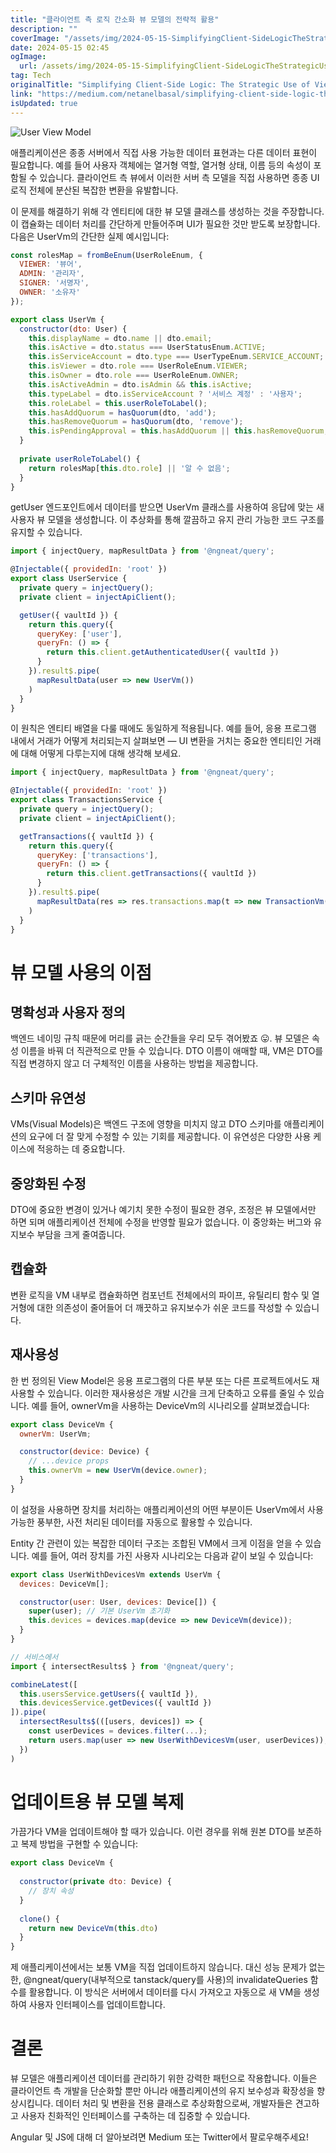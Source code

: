 ```yaml
---
title: "클라이언트 측 로직 간소화 뷰 모델의 전략적 활용"
description: ""
coverImage: "/assets/img/2024-05-15-SimplifyingClient-SideLogicTheStrategicUseofViewModels_0.png"
date: 2024-05-15 02:45
ogImage: 
  url: /assets/img/2024-05-15-SimplifyingClient-SideLogicTheStrategicUseofViewModels_0.png
tag: Tech
originalTitle: "Simplifying Client-Side Logic: The Strategic Use of View Models"
link: "https://medium.com/netanelbasal/simplifying-client-side-logic-the-strategic-use-of-view-models-db0ae0363be4"
isUpdated: true
---
```






![User View Model](/assets/img/2024-05-15-SimplifyingClient-SideLogicTheStrategicUseofViewModels_0.png)

애플리케이션은 종종 서버에서 직접 사용 가능한 데이터 표현과는 다른 데이터 표현이 필요합니다. 예를 들어 사용자 객체에는 열거형 역할, 열거형 상태, 이름 등의 속성이 포함될 수 있습니다. 클라이언트 측 뷰에서 이러한 서버 측 모델을 직접 사용하면 종종 UI 로직 전체에 분산된 복잡한 변환을 유발합니다.

이 문제를 해결하기 위해 각 엔티티에 대한 뷰 모델 클래스를 생성하는 것을 주장합니다. 이 캡슐화는 데이터 처리를 간단하게 만들어주며 UI가 필요한 것만 받도록 보장합니다. 다음은 UserVm의 간단한 실제 예시입니다:

```js
const rolesMap = fromBeEnum(UserRoleEnum, {
  VIEWER: '뷰어',
  ADMIN: '관리자',
  SIGNER: '서명자',
  OWNER: '소유자'
});

export class UserVm {
  constructor(dto: User) {
    this.displayName = dto.name || dto.email;
    this.isActive = dto.status === UserStatusEnum.ACTIVE;
    this.isServiceAccount = dto.type === UserTypeEnum.SERVICE_ACCOUNT;
    this.isViewer = dto.role === UserRoleEnum.VIEWER;
    this.isOwner = dto.role === UserRoleEnum.OWNER;
    this.isActiveAdmin = dto.isAdmin && this.isActive;
    this.typeLabel = dto.isServiceAccount ? '서비스 계정' : '사용자';
    this.roleLabel = this.userRoleToLabel();
    this.hasAddQuorum = hasQuorum(dto, 'add');
    this.hasRemoveQuorum = hasQuorum(dto, 'remove');
    this.isPendingApproval = this.hasAddQuorum || this.hasRemoveQuorum;
  }
  
  private userRoleToLabel() {
    return rolesMap[this.dto.role] || '알 수 없음';
  }
}
```



getUser 엔드포인트에서 데이터를 받으면 UserVm 클래스를 사용하여 응답에 맞는 새 사용자 뷰 모델을 생성합니다. 이 추상화를 통해 깔끔하고 유지 관리 가능한 코드 구조를 유지할 수 있습니다.

```js
import { injectQuery, mapResultData } from '@ngneat/query';

@Injectable({ providedIn: 'root' })
export class UserService {
  private query = injectQuery();
  private client = injectApiClient();

  getUser({ vaultId }) {
    return this.query({
      queryKey: ['user'],
      queryFn: () => {
        return this.client.getAuthenticatedUser({ vaultId })
      }
    }).result$.pipe(
      mapResultData(user => new UserVm())
    )
  }
}
```

이 원칙은 엔티티 배열을 다룰 때에도 동일하게 적용됩니다. 예를 들어, 응용 프로그램 내에서 거래가 어떻게 처리되는지 살펴보면 — UI 변환을 거치는 중요한 엔티티인 거래에 대해 어떻게 다루는지에 대해 생각해 보세요.

```js
import { injectQuery, mapResultData } from '@ngneat/query';

@Injectable({ providedIn: 'root' })
export class TransactionsService {
  private query = injectQuery();
  private client = injectApiClient();

  getTransactions({ vaultId }) {
    return this.query({
      queryKey: ['transactions'],
      queryFn: () => {
        return this.client.getTransactions({ vaultId })
      }
    }).result$.pipe(
      mapResultData(res => res.transactions.map(t => new TransactionVm(t)))
    )
  }
}
```



# 뷰 모델 사용의 이점

## 명확성과 사용자 정의

백엔드 네이밍 규칙 때문에 머리를 긁는 순간들을 우리 모두 겪어봤죠 😛. 뷰 모델은 속성 이름을 바꿔 더 직관적으로 만들 수 있습니다. DTO 이름이 애매할 때, VM은 DTO를 직접 변경하지 않고 더 구체적인 이름을 사용하는 방법을 제공합니다.

## 스키마 유연성



VMs(Visual Models)은 백엔드 구조에 영향을 미치지 않고 DTO 스키마를 애플리케이션의 요구에 더 잘 맞게 수정할 수 있는 기회를 제공합니다. 이 유연성은 다양한 사용 케이스에 적응하는 데 중요합니다.

## 중앙화된 수정

DTO에 중요한 변경이 있거나 예기치 못한 수정이 필요한 경우, 조정은 뷰 모델에서만 하면 되며 애플리케이션 전체에 수정을 반영할 필요가 없습니다. 이 중앙화는 버그와 유지보수 부담을 크게 줄여줍니다.

## 캡슐화



변환 로직을 VM 내부로 캡슐화하면 컴포넌트 전체에서의 파이프, 유틸리티 함수 및 열거형에 대한 의존성이 줄어들어 더 깨끗하고 유지보수가 쉬운 코드를 작성할 수 있습니다.

## 재사용성

한 번 정의된 View Model은 응용 프로그램의 다른 부분 또는 다른 프로젝트에서도 재사용할 수 있습니다. 이러한 재사용성은 개발 시간을 크게 단축하고 오류를 줄일 수 있습니다. 예를 들어, ownerVm을 사용하는 DeviceVm의 시나리오를 살펴보겠습니다:

```js
export class DeviceVm {
  ownerVm: UserVm;

  constructor(device: Device) {
    // ...device props
    this.ownerVm = new UserVm(device.owner);
  }
}
```



이 설정을 사용하면 장치를 처리하는 애플리케이션의 어떤 부분이든 UserVm에서 사용 가능한 풍부한, 사전 처리된 데이터를 자동으로 활용할 수 있습니다.

Entity 간 관련이 있는 복잡한 데이터 구조는 조합된 VM에서 크게 이점을 얻을 수 있습니다. 예를 들어, 여러 장치를 가진 사용자 시나리오는 다음과 같이 보일 수 있습니다:

```js
export class UserWithDevicesVm extends UserVm {
  devices: DeviceVm[];

  constructor(user: User, devices: Device[]) {
    super(user); // 기본 UserVm 초기화
    this.devices = devices.map(device => new DeviceVm(device));
  }
}

// 서비스에서
import { intersectResults$ } from '@ngneat/query';

combineLatest([
  this.usersService.getUsers({ vaultId }),
  this.devicesService.getDevices({ vaultId })
]).pipe(
  intersectResults$(([users, devices]) => {
    const userDevices = devices.filter(...); 
    return users.map(user => new UserWithDevicesVm(user, userDevices));
  })
)
```

# 업데이트용 뷰 모델 복제



가끔가다 VM을 업데이트해야 할 때가 있습니다. 이런 경우를 위해 원본 DTO를 보존하고 복제 방법을 구현할 수 있습니다:

```js
export class DeviceVm {
  
  constructor(private dto: Device) {
    // 장치 속성
  }
  
  clone() {
    return new DeviceVm(this.dto)
  }
}
```

제 애플리케이션에서는 보통 VM을 직접 업데이트하지 않습니다. 대신 성능 문제가 없는 한, @ngneat/query(내부적으로 tanstack/query를 사용)의 invalidateQueries 함수를 활용합니다. 이 방식은 서버에서 데이터를 다시 가져오고 자동으로 새 VM을 생성하여 사용자 인터페이스를 업데이트합니다.

# 결론



뷰 모델은 애플리케이션 데이터를 관리하기 위한 강력한 패턴으로 작용합니다. 이들은 클라이언트 측 개발을 단순화할 뿐만 아니라 애플리케이션의 유지 보수성과 확장성을 향상시킵니다. 데이터 처리 및 변환을 전용 클래스로 추상화함으로써, 개발자들은 견고하고 사용자 친화적인 인터페이스를 구축하는 데 집중할 수 있습니다.

Angular 및 JS에 대해 더 알아보려면 Medium 또는 Twitter에서 팔로우해주세요!